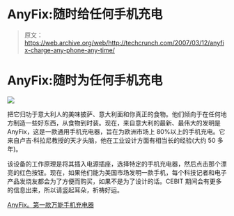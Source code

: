 # AnyFix:随时给任何手机充电

> 原文：<https://web.archive.org/web/http://techcrunch.com/2007/03/12/anyfix-charge-any-phone-any-time/>

# AnyFix:随时为任何手机充电

![](img/384671bac535efa303863f9d77b7ceba.png)

把它归功于意大利人的美味披萨、意大利面和你真正的食物。他们倾向于在任何地方制造一些好东西，从食物到时装。现在，来自意大利的最新、最伟大的发明是 AnyFix，这是一款通用手机充电器，旨在为欧洲市场上 80%以上的手机充电。它来自卢吉·科拉尼教授的天才头脑，他在工业设计方面有相当长的经验(大约 50 多年)。

该设备的工作原理是将其插入电源插座，选择特定的手机充电器，然后点击那个漂亮的红色按钮。现在，如果他们能为美国市场发明一款手机，每个科技记者和电子产品发烧友都会为了方便而购买，如果不是为了设计的话。CEBIT 期间会有更多的信息出来，所以请竖起耳朵，祈祷好运。

[AnyFix。第一款万能手机充电器](https://web.archive.org/web/20210228195840/http://www.textually.org/textually/archives/2007/03/015275.htm)